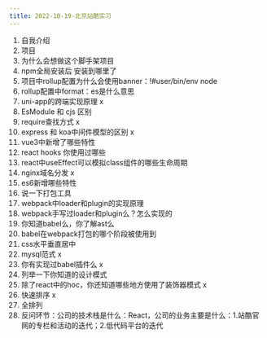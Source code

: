 ```yaml
---
title: 2022-10-19-北京站酷实习
---
```


1. 自我介绍
2. 项目
3. 为什么会想做这个脚手架项目
4. npm全局安装后 安装到哪里了
5. 项目中rollup配置为什么会使用banner：!#user/bin/env node
6. rollup配置中format：es是什么意思
7. uni-app的跨端实现原理 x
8. EsModule 和 cjs 区别
9. require查找方式 x
10. express 和 koa中间件模型的区别 x
11. vue3中新增了哪些特性
12. react hooks 你使用过哪些
13. react中useEffect可以模拟class组件的哪些生命周期
14. nginx域名分发 x
15. es6新增哪些特性
16. 说一下打包工具
17. webpack中loader和plugin的实现原理
18. webpack手写过loader和plugin么？怎么实现的
19. 你知道babel么，你了解ast么
20. babel在webpack打包的哪个阶段被使用到
21. css水平垂直居中
22. mysql范式 x
23. 你有实现过babel插件么 x
24. 列举一下你知道的设计模式
25. 除了react中的hoc，你还知道哪些地方使用了装饰器模式 x
26. 快速排序 x
27. 全排列
28. 反问环节：公司的技术栈是什么：React，公司的业务主要是什么：1.站酷官网的专栏和活动的迭代；2.低代码平台的迭代
